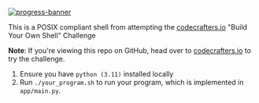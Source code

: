 [![progress-banner](https://backend.codecrafters.io/progress/shell/9916df14-b6ad-4b4b-997a-f8aa3996d4df)](https://app.codecrafters.io/users/codecrafters-bot?r=2qF)

This is a POSIX compliant shell from attempting the [codecrafters.io](https://codecrafters.io) "Build Your Own Shell" Challenge

**Note**: If you're viewing this repo on GitHub, head over to
[codecrafters.io](https://codecrafters.io) to try the challenge.

1. Ensure you have `python (3.11)` installed locally
2. Run `./your_program.sh` to run your program, which is implemented in
   `app/main.py`.
